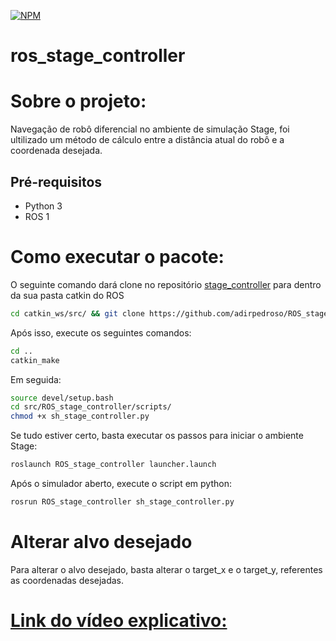 
[![NPM](https://img.shields.io/npm/l/react)](https://github.com/adirpedroso/ROS_stage_controller/blob/main/LICENSE)
# ros_stage_controller


# Sobre o projeto:
Navegação de robô diferencial no ambiente de simulação Stage, foi ultilizado um método de cálculo entre a distância atual do robô e a coordenada desejada.
## Pré-requisitos

- Python 3
- ROS 1

# Como executar o pacote:

O seguinte comando dará clone no repositório [stage_controller](https://github.com/adirpedroso/ROS_stage_controller/tree/main) para dentro da sua pasta catkin do ROS
```bash
cd catkin_ws/src/ && git clone https://github.com/adirpedroso/ROS_stage_controller.git
```
Após isso, execute os seguintes comandos:
```bash
cd .. 
catkin_make
```
Em seguida:
```bash
source devel/setup.bash
cd src/ROS_stage_controller/scripts/
chmod +x sh_stage_controller.py 
```
Se tudo estiver certo, basta executar os passos para iniciar o ambiente Stage:
```bash
roslaunch ROS_stage_controller launcher.launch 
```
Após o simulador aberto, execute o script em python:
```bash
rosrun ROS_stage_controller sh_stage_controller.py 
```

# Alterar alvo desejado
Para alterar o alvo desejado, basta alterar o target_x e o target_y, referentes as coordenadas desejadas.



# [Link do vídeo explicativo:](https://www.youtube.com/watch?v=VhdIODw_JAA)


